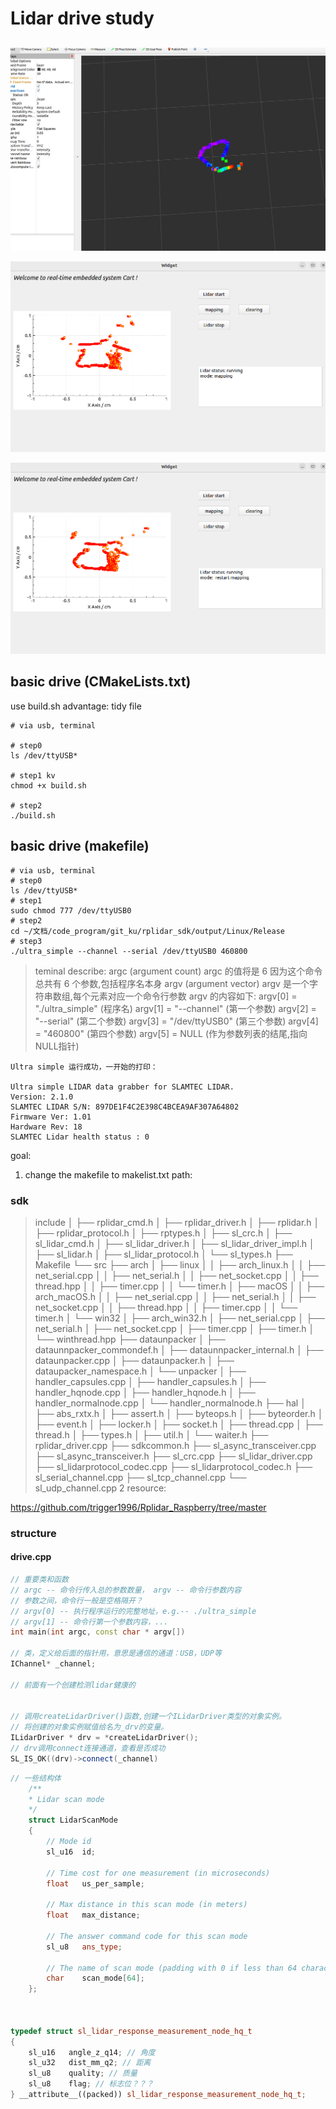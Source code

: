 # Lidar drive study

## 

![alt text](assets/Lidar_drive_mapping_nav/image.png)

![alt text](assets/Lidar_drive_mapping_nav/image-1.png)

![alt text](assets/Lidar_drive_mapping_nav/image-2.png)
## basic drive (CMakeLists.txt)
use build.sh
advantage: tidy file
```
# via usb, terminal

# step0
ls /dev/ttyUSB*

# step1 kv
chmod +x build.sh

# step2
./build.sh

```

## basic drive (makefile)
```
# via usb, terminal
# step0
ls /dev/ttyUSB*
# step1 
sudo chmod 777 /dev/ttyUSB0
# step2
cd ~/文档/code_program/git_ku/rplidar_sdk/output/Linux/Release
# step3
./ultra_simple --channel --serial /dev/ttyUSB0 460800
```
> teminal describe:
    argc (argument count)
        argc 的值将是 6
        因为这个命令总共有 6 个参数,包括程序名本身
    argv (argument vector)
        argv 是一个字符串数组,每个元素对应一个命令行参数
        argv 的内容如下:
            argv[0] = "./ultra_simple" (程序名)
            argv[1] = "--channel" (第一个参数)
            argv[2] = "--serial" (第二个参数)
            argv[3] = "/dev/ttyUSB0" (第三个参数)
            argv[4] = "460800" (第四个参数)
            argv[5] = NULL (作为参数列表的结尾,指向NULL指针)

```
Ultra simple 运行成功，一开始的打印：

Ultra simple LIDAR data grabber for SLAMTEC LIDAR.
Version: 2.1.0
SLAMTEC LIDAR S/N: 897DE1F4C2E398C4BCEA9AF307A64802
Firmware Ver: 1.01
Hardware Rev: 18
SLAMTEC Lidar health status : 0

```

goal: 
1. change the makefile to makelist.txt
path:

### sdk

>include
│   ├── rplidar_cmd.h
│   ├── rplidar_driver.h
│   ├── rplidar.h
│   ├── rplidar_protocol.h
│   ├── rptypes.h
│   ├── sl_crc.h
│   ├── sl_lidar_cmd.h
│   ├── sl_lidar_driver.h 
│   ├── sl_lidar_driver_impl.h
│   ├── sl_lidar.h
│   ├── sl_lidar_protocol.h
│   └── sl_types.h
├── Makefile
└── src
    ├── arch
    │   ├── linux
    │   │   ├── arch_linux.h
    │   │   ├── net_serial.cpp
    │   │   ├── net_serial.h
    │   │   ├── net_socket.cpp
    │   │   ├── thread.hpp
    │   │   ├── timer.cpp
    │   │   └── timer.h
    │   ├── macOS
    │   │   ├── arch_macOS.h
    │   │   ├── net_serial.cpp
    │   │   ├── net_serial.h
    │   │   ├── net_socket.cpp
    │   │   ├── thread.hpp
    │   │   ├── timer.cpp
    │   │   └── timer.h
    │   └── win32
    │       ├── arch_win32.h
    │       ├── net_serial.cpp
    │       ├── net_serial.h
    │       ├── net_socket.cpp
    │       ├── timer.cpp
    │       ├── timer.h
    │       └── winthread.hpp
    ├── dataunpacker
    │   ├── dataunnpacker_commondef.h
    │   ├── dataunnpacker_internal.h
    │   ├── dataunpacker.cpp
    │   ├── dataunpacker.h
    │   ├── dataupacker_namespace.h
    │   └── unpacker
    │       ├── handler_capsules.cpp
    │       ├── handler_capsules.h
    │       ├── handler_hqnode.cpp
    │       ├── handler_hqnode.h
    │       ├── handler_normalnode.cpp
    │       └── handler_normalnode.h
    ├── hal
    │   ├── abs_rxtx.h
    │   ├── assert.h
    │   ├── byteops.h
    │   ├── byteorder.h
    │   ├── event.h
    │   ├── locker.h
    │   ├── socket.h
    │   ├── thread.cpp
    │   ├── thread.h
    │   ├── types.h
    │   ├── util.h
    │   └── waiter.h
    ├── rplidar_driver.cpp
    ├── sdkcommon.h
    ├── sl_async_transceiver.cpp
    ├── sl_async_transceiver.h
    ├── sl_crc.cpp
    ├── sl_lidar_driver.cpp
    ├── sl_lidarprotocol_codec.cpp
    ├── sl_lidarprotocol_codec.h
    ├── sl_serial_channel.cpp
    ├── sl_tcp_channel.cpp
    └── sl_udp_channel.cpp
2 resource:

 https://github.com/trigger1996/Rplidar_Raspberry/tree/master

### structure 

#### drive.cpp

```c++
// 重要类和函数
// argc -- 命令行传入总的参数数量， argv -- 命令行参数内容
// 参数之间，命令行一般是空格隔开？
// argv[0] -- 执行程序运行的完整地址，e.g.-- ./ultra_simple
// argv[1] -- 命令行第一个参数内容，...
int main(int argc, const char * argv[]) 

// 类，定义给后面的指针用，意思是通信的通道：USB，UDP等
IChannel* _channel; 

// 前面有一个创建检测lidar健康的
 

// 调用createLidarDriver()函数,创建一个ILidarDriver类型的对象实例。
// 将创建的对象实例赋值给名为_drv的变量。
ILidarDriver * drv = *createLidarDriver(); 
// drv调用connect连接通道，查看是否成功
SL_IS_OK((drv)->connect(_channel)


``` 


```c++
// 一些结构体
    /**
    * Lidar scan mode
    */
    struct LidarScanMode
    {
        // Mode id
        sl_u16  id;

        // Time cost for one measurement (in microseconds)
        float   us_per_sample;

        // Max distance in this scan mode (in meters)
        float   max_distance;

        // The answer command code for this scan mode
        sl_u8   ans_type;

        // The name of scan mode (padding with 0 if less than 64 characters)
        char    scan_mode[64];
    };



typedef struct sl_lidar_response_measurement_node_hq_t
{
    sl_u16   angle_z_q14; // 角度
    sl_u32   dist_mm_q2; // 距离
    sl_u8    quality; // 质量
    sl_u8    flag; // 标志位？？？
} __attribute__((packed)) sl_lidar_response_measurement_node_hq_t;
```